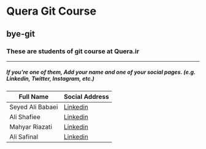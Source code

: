 # Quera Git Course
## bye-git

### These are students of git course at Quera.ir 
---
##### If you're one of them, Add your name and one of your social pages. (e.g. Linkedin, Twitter, Instagram, etc.)

|Full Name| Social Address |
|--|--|
| Seyed Ali Babaei | [Linkedin](https://www.linkedin.com/in/mrsalib/) |
| Ali Shafiee | [Linkedin](https://www.linkedin.com/in/ali-shafiee-688446168/) | 
|Mahyar Riazati| [Linkedin](https://www.linkedin.com/in/mhyrzt/)|
| Ali Safinal | [Linkedin](https://www.linkedin.com/in/safinal/) |
